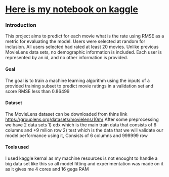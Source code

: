 
# [Here is my notebook on kaggle](https://www.kaggle.com/mohieeldin/predict-movies-rating?scriptVersionId=33041861)
### Introduction
This project aims to predict for each movie what is the rate using RMSE as a metric for evaluating the model.
Users were selected at random for inclusion. All users selected had rated at least 20 movies. Unlike previous MovieLens data sets, no demographic information is included. Each user is represented by an id, and no other information is provided.

#### Goal
The goal is to train a machine learning algorithm using the inputs of a provided training subset to predict movie ratings in a validation set and score RMSE less than 0.86499

#### Dataset
The MovieLens dataset can be downloaded from thins link https://grouplens.org/datasets/movielens/10m/ After some preprocessing we have 2 data sets 1) edx which is the main train data that consists of 6 columns and +9 milion row 2) test which is the data that we will validate our model performance using it, Consists of 6 columns and 999999 row

#### Tools used
I used kaggle kernal as my machine resources is not enought to handle a big data set like this so all model fitting and experimentation was made on it as it gives me 4 cores and 16 gega RAM


